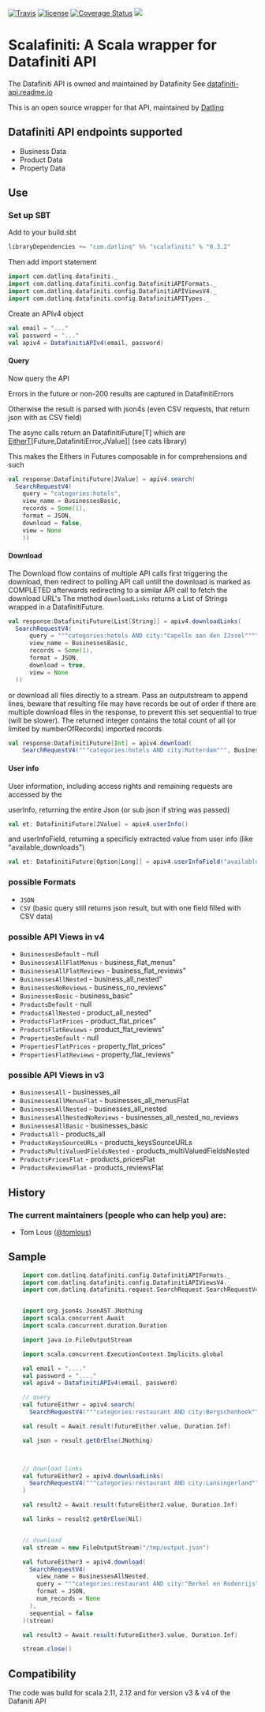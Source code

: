 [![Travis](https://img.shields.io/travis/datlinq/scalafiniti.svg)](https://travis-ci.org/datlinq/scalafiniti)
[![license](https://img.shields.io/github/license/mashape/apistatus.svg)](https://github.com/datlinq/scalafiniti/blob/master/LICENSE)
[![Coverage Status](https://coveralls.io/repos/github/datlinq/scalafiniti/badge.svg?branch=master)](https://coveralls.io/github/datlinq/scalafiniti?branch=master) 
[<img src="https://img.shields.io/maven-central/v/com.datlinq/scalafiniti_2.12.svg?label=latest%20release"/>](http://search.maven.org/#search%7Cga%7C1%7Cscalafiniti)

# Scalafiniti: A Scala wrapper for Datafiniti API
The Datafiniti API is owned and maintained by Datafinity
See [datafiniti-api.readme.io](https://datafiniti-api.readme.io/)

This is an open source wrapper for that API, maintained by [Datlinq](http://datlinq.com)

## Datafiniti API endpoints supported
- Business Data
- Product Data
- Property Data

## Use


### Set up SBT

Add to your build.sbt

```scala
libraryDependencies += "com.datlinq" %% "scalafiniti" % "0.3.2"
```

Then add import statement

```scala
import com.datlinq.datafiniti._
import com.datlinq.datafiniti.config.DatafinitiAPIFormats._
import com.datlinq.datafiniti.config.DatafinitiAPIViewsV4._
import com.datlinq.datafiniti.config.DatafinitiAPITypes._
```

Create an  APIv4 object

```scala
val email = "..."
val password = "..."
val apiv4 = DatafinitiAPIv4(email, password)
```


#### Query

Now query the API

Errors in the future or non-200 results are captured in DatafinitiErrors

Otherwise the result is parsed with json4s (even CSV requests, that return json with as CSV field)

The async calls return an DatafinitiFuture[T] which are [EitherT](https://typelevel.org/cats/api/cats/data/EitherT.html)\[Future,DatafinitiError,JValue]\] (see cats library)

This makes the Eithers in Futures composable in for comprehensions and such

```scala
val response:DatafinitiFuture[JValue] = apiv4.search(
  SearchRequestV4(
    query = "categories:hotels",
    view_name = BusinessesBasic,
    records = Some(1),
    format = JSON,
    download = false,
    view = None
    ))    
```

#### Download

The Download flow contains of multiple API calls first triggering the download, then redirect to polling API call untill the download is marked as COMPLETED afterwards redirecting to a similar API call to fetch the download URL's
The method `downloadLinks` returns a List of Strings wrapped in a DatafinitiFuture.

```scala
val response:DatafinitiFuture[List[String]] = apiv4.downloadLinks(
  SearchRequestV4(
      query = """categories:hotels AND city:"Capelle aan den IJssel"""",
      view_name = BusinessesBasic,
      records = Some(1),
      format = JSON,
      download = true,
      view = None
  ))        
```

or download all files directly to a stream. Pass an outputstream to append lines, beware that resulting file may have records be out of order if there are multiple download files in the response, to prevent this set sequential to true (will be slower).
The returned integer contains the total count of all (or limited by numberOfRecords) imported records

```scala
val response:DatafinitiFuture[Int] = apiv4.download(
    SearchRequestV4("""categories:hotels AND city:Rotterdam""", BusinessesBasic, numRecords, JSON), sequential = true)(stream)
```


#### User info
User information, including access rights and remaining requests are accessed by the

userInfo, returning the entire Json (or sub json if string was passed)

```scala
val et: DatafinitiFuture[JValue] = apiv4.userInfo()
```

and userInfoField, returning a specificly extracted value from user info (like  "available_downloads")


```scala
val et: DatafinitiFuture[Option[Long]] = apiv4.userInfoField("available_downloads")
```



### possible Formats

* `JSON`
* `CSV` (basic query still returns json result, but with one field filled with CSV data)

### possible API Views in v4

* `BusinessesDefault` - null
* `BusinessesAllFlatMenus` - business_flat_menus"
* `BusinessesAllFlatReviews` - business_flat_reviews"
* `BusinessesAllNested` - business_all_nested"
* `BusinessesNoReviews` - business_no_reviews"
* `BusinessesBasic` - business_basic"
* `ProductsDefault` - null
* `ProductsAllNested` - product_all_nested"
* `ProductsFlatPrices` - product_flat_prices"
* `ProductsFlatReviews` - product_flat_reviews"
* `PropertiesDefault` - null
* `PropertiesFlatPrices` - property_flat_prices"
* `PropertiesFlatReviews` - property_flat_reviews"

### possible API Views in v3

* `BusinessesAll` - businesses_all
* `BusinessesAllMenusFlat` - businesses_all_menusFlat
* `BusinessesAllNested` - businesses_all_nested
* `BusinessesAllNestedNoReviews` - businesses_all_nested_no_reviews
* `BusinessesAllBasic` - businesses_basic
* `ProductsAll` - products_all
* `ProductsKeysSourceURLs` - products_keysSourceURLs
* `ProductsMultiValuedFieldsNested` - products_multiValuedFieldsNested
* `ProductsPricesFlat` - products_pricesFlat
* `ProductsReviewsFlat` - products_reviewsFlat

## History

### The current maintainers (people who can help you) are:

- Tom Lous ([@tomlous](https://github.com/TomLous))

## Sample

```scala
    import com.datlinq.datafiniti.config.DatafinitiAPIFormats._
    import com.datlinq.datafiniti.config.DatafinitiAPIViewsV4._
    import com.datlinq.datafiniti.request.SearchRequest.SearchRequestV4


    import org.json4s.JsonAST.JNothing
    import scala.concurrent.Await
    import scala.concurrent.duration.Duration

    import java.io.FileOutputStream

    import scala.concurrent.ExecutionContext.Implicits.global

    val email = "...."
    val password = "...."
    val apiv4 = DatafinitiAPIv4(email, password)

    // query
    val futureEither = apiv4.search(
      SearchRequestV4("""categories:restaurant AND city:Bergschenhoek""", BusinessesAllNested, Some(10), JSON))

    val result = Await.result(futureEither.value, Duration.Inf)

    val json = result.getOrElse(JNothing)



    // download links
    val futureEither2 = apiv4.downloadLinks(
      SearchRequestV4("""categories:restaurant AND city:Lansingerland""", BusinessesAllNested)
    )

    val result2 = Await.result(futureEither2.value, Duration.Inf)

    val links = result2.getOrElse(Nil)


    // download
    val stream = new FileOutputStream("/tmp/output.json")

    val futureEither3 = apiv4.download(
      SearchRequestV4(
        view_name = BusinessesAllNested,
        query = """categories:restaurant AND city:"Berkel en Rodenrijs"""",
        format = JSON,
        num_records = None
      ),
      sequential = false
    )(stream)

    val result3 = Await.result(futureEither3.value, Duration.Inf)

    stream.close()

```

## Compatibility

The code was build for scala 2.11, 2.12 and for version v3 & v4 of the Dafaniti API